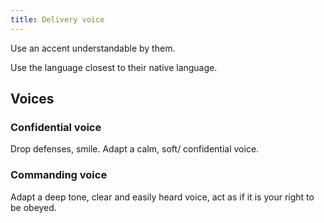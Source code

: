 ```yaml
---
title: Delivery voice
---
```


Use an accent understandable by them.

Use the language closest to their native language.

## Voices

### Confidential voice

Drop defenses, smile. Adapt a calm, soft/ confidential voice.

### Commanding voice

Adapt a deep tone, clear and easily heard voice, act as if it is your
right to be obeyed.
